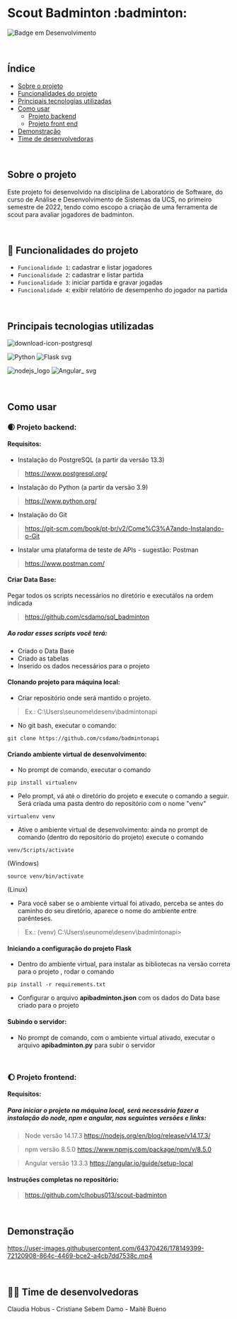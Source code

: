 <h1>Scout Badminton  :badminton: </h1>


![Badge em Desenvolvimento](http://img.shields.io/static/v1?label=status&message=em%20desenvolvimento&color=GREEN&style=flat)


&nbsp;


## Índice 

* [Sobre o projeto](#Sobre-o-projeto)
* [Funcionalidades do projeto](#Funcionalidades-do-projeto)
* [Principais tecnologias utilizadas](#Principais-tecnologias-utilizadas)
* [Como usar](#Como-usar)
  * [Projeto backend](#Projeto-backend)
  * [Projeto front end](#Projeto-frontend)
* [Demonstração](#Demonstração)
* [Time de desenvolvedoras](Time-de-desenvolvedoras)


&nbsp;


## Sobre o projeto

Este projeto foi desenvolvido na disciplina de Laboratório de Software, do curso de Análise e Desenvolvimento de Sistemas da UCS, no primeiro semestre de 2022, tendo como escopo a criação de uma ferramenta de scout para avaliar jogadores de badminton.


&nbsp;


## :hammer: Funcionalidades do projeto

- `Funcionalidade 1`: cadastrar e listar jogadores
- `Funcionalidade 2`: cadastrar e listar partida
- `Funcionalidade 3`: iniciar partida e gravar jogadas
- `Funcionalidade 4`: exibir relatório de desempenho do jogador na partida


&nbsp;


## Principais tecnologias utilizadas
![download-icon-postgresql](https://user-images.githubusercontent.com/64370426/178146790-8b3d4bf8-e1db-4adf-a803-357f6a795637.png)

![Python](https://user-images.githubusercontent.com/64370426/178148552-27694dbc-9a49-487c-910a-c89ea1c96a49.png)
![Flask svg](https://user-images.githubusercontent.com/64370426/178146832-f8ee15bd-4b01-4227-a2e7-ff6a81fae06d.png)

![nodejs_logo](https://user-images.githubusercontent.com/64370426/178148545-ee01eed4-0093-4566-8a79-8e57f78904cc.png)
![Angular_ svg](https://user-images.githubusercontent.com/64370426/178146928-20b84988-d027-44ac-bb81-a316ae3d9708.png)


&nbsp;


## Como usar


### :waxing_crescent_moon: Projeto backend:
#### Requisitos:
* Instalação do PostgreSQL (a partir da versão 13.3)
> https://www.postgresql.org/
 
* Instalação do Python (a partir da versão 3.9)
> https://www.python.org/

* Instalação do Git
> https://git-scm.com/book/pt-br/v2/Come%C3%A7ando-Instalando-o-Git
 
* Instalar uma plataforma de teste de APIs - sugestão: Postman
> https://www.postman.com/

#### Criar Data Base:
Pegar todos os scripts necessários no diretório e executálos na ordem indicada
> https://github.com/csdamo/sql_badminton

##### Ao rodar esses scripts você terá:
* Criado o Data Base
* Criado as tabelas
* Inserido os dados necessários para o projeto


#### Clonando projeto para máquina local:

* Criar repositório onde será mantido o projeto. 
> Ex.: C:\Users\seunome\desenv\badmintonapi

* No git bash, executar o comando:
```
git clone https://github.com/csdamo/badmintonapi
```

  
#### Criando ambiente virtual de desenvolvimento:

* No prompt de comando, executar o comando
```
pip install virtualenv
```

* Pelo prompt, vá até o diretório do projeto e execute o comando a seguir. Será criada uma pasta dentro do repositório com o nome "venv"
```
virtualenv venv
``` 


* Ative o ambiente virtual de desenvolvimento: ainda no prompt de comando (dentro do repositório do projeto) execute o comando
```
venv/Scripts/activate 
```
(Windows) 
```
source venv/bin/activate
```
(Linux) 

* Para você saber se o ambiente virtual foi ativado, perceba se antes do caminho do seu diretório, aparece o nome do ambiente entre parênteses. 
> Ex.: (venv) C:\Users\seunome\desenv\badmintonapi>

  

#### Iniciando a configuração do projeto Flask 

* Dentro do ambiente virtual, para instalar as bibliotecas na versão correta para o projeto , rodar o comando
```
pip install -r requirements.txt
```


* Configurar o arquivo **apibadminton.json** com os dados do Data base criado para o projeto

#### Subindo o servidor:

* No prompt de comando, com o ambiente virtual ativado, executar o arquivo **apibadminton.py** para subir o servidor


&nbsp;


### :waxing_gibbous_moon: Projeto frontend:

#### Requisitos:

##### Para iniciar o projeto na máquina local, será necessário fazer a instalação do node, npm e angular, nas seguintes versões e links:

> Node versão 14.17.3 https://nodejs.org/en/blog/release/v14.17.3/

> npm versão 8.5.0 https://www.npmjs.com/package/npm/v/8.5.0

> Angular versão 13.3.3 https://angular.io/guide/setup-local 

#### Instruções completas no repositório:
> https://github.com/clhobus013/scout-badminton


&nbsp;


## Demonstração

https://user-images.githubusercontent.com/64370426/178149399-72120908-864c-4469-bce2-a4cb7dd7538c.mp4


&nbsp;


## 👩‍💻 Time de desenvolvedoras

Claudia Hobus - 
Cristiane Sebem Damo - 
Maitê Bueno
